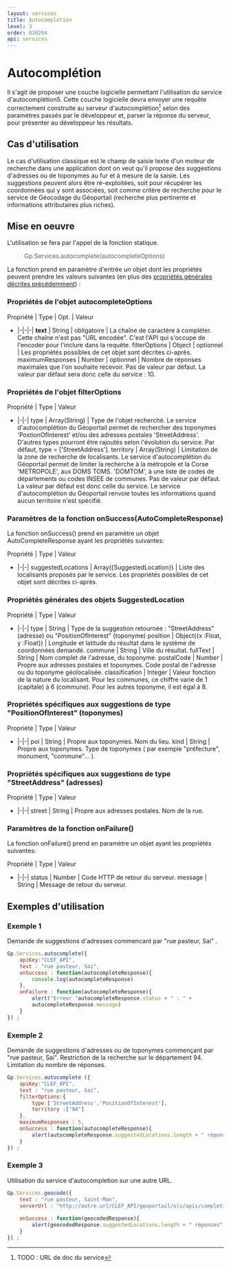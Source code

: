 ```yaml
---
layout: services
title: Autocompletion
level: 3
order: 030204
api: services
---
```



# Autocomplétion

Il s'agit de proposer une couche logicielle permettant l'utilisation du service d'autocomplétion5. Cette couche logicielle devra envoyer une requête correctement construite au serveur d'autocomplétion[^5] selon des paramètres passés par le développeur et, parser la réponse du serveur, pour présenter au développeur les résultats.

## Cas d'utilisation

Le cas d'utilisation classique est le champ de saisie texte d'un moteur de recherche dans une application dont on veut qu'il propose des suggestions d'adresses ou de toponymes au fur et à mesure de la saisie. Les suggestions peuvent alors être ré-exploitées, soit pour récupérer les coordonnées qui y sont associées, soit comme critère de recherche pour le service de Géocodage du Géoportail (recherche plus pertinente et informations attributaires plus riches).

## Mise en oeuvre

L'utilisation se fera par l'appel de la fonction statique.

> Gp.Services.autocomplete(autocompleteOptions)

La fonction prend en paramètre d'entrée un objet dont les propriétés peuvent prendre les valeurs suivantes (en plus des [propriétés générales décrites précédemment](./dd_services.html#commonParams)) :

### Propriétés de l'objet autocompleteOptions

Propriété | Type | Opt. | Valeur
- |-|-|-|
**text** | String | obligatoire | La chaîne de caractère à compléter. Cette chaîne n'est pas "URL encodée". C'est l'API qui s'occupe de l'encoder pour l'inclure dans la requête.
filterOptions | Object | optionnel | Les propriétés possibles de cet objet sont décrites ci-après.
maximumResponses | Number | optionnel | Nombre de réponses maximales que l'on souhaite recevoir. Pas de valeur par défaut. La valeur par défaut sera donc celle du service : 10.

### Propriétés de l'objet filterOptions

Propriété | Type | Valeur
- |-|-|
type | Array(String) | Type de l'objet recherché. Le service d'autocomplétion du Géoportail permet de rechercher des toponymes 'PostionOfInterest' et/ou des adresses postales 'StreetAddress'. D'autres types pourront être rajoutés selon l'évolution du service. Par défaut, type = ['StreetAddress'].
territory | Array(String) | Limitation de la zone de recherche de localisants. Le service d'autocomplétion du Géoportail permet de limiter la recherche à la métropole et la Corse 'METROPOLE', aux DOMS TOMS. 'DOMTOM', à une liste de codes de départements ou codes INSEE de communes. Pas de valeur par défaut. La valeur par défaut est donc celle du service. Le service d'autocomplétion du Géoportail renvoie toutes les informations quand aucun territoire n'est spécifié.

### Paramètres de la fonction onSuccess(AutoCompleteResponse)

La fonction onSuccess() prend en paramètre un objet AutoCompleteResponse ayant les propriétés suivantes:

Propriété | Type | Valeur
- |-|-|
suggestedLocations | Array({SuggestedLocation}) | Liste des localisants proposés par le service. Les propriétés possibles de cet objet sont décrites ci-après.

### Propriétés générales des objets SuggestedLocation

Propriété | Type | Valeur
- |-|-|
type | String | Type de la suggestion retournée : "StreetAddress" (adresse) ou "PositionOfInterest" (toponyme)
position | Object({x :Float, y :Float}) | Longitude et latitude du résultat dans le système de coordonnées demandé.
commune | String | Ville du résultat.
fullText | String | Nom complet de l'adresse, du toponyme.
postalCode | Number | Propre aux adresses postales et toponymes. Code postal de l'adresse ou du toponyme géolocalisée.
classification | Integer | Valeur fonction de la nature du localisant. Pour les communes, ce chiffre varie de 1 (capitale) à 6 (commune). Pour les autres toponyme, il est égal à 8.

### Propriétés spécifiques aux suggestions de type "PositionOfInterest" (toponymes)

Propriété | Type | Valeur
- |-|-|
poi | String | Propre aux toponymes. Nom du lieu.
kind | String | Propre aux toponymes. Type de toponymes ( par exemple "préfecture", monument, "commune"... ).

### Propriétés spécifiques aux suggestions de type "StreetAddress" (adresses)

Propriété | Type | Valeur
- |-|-|
street | String | Propre aux adresses postales. Nom de la rue.

### Paramètres de la fonction onFailure()

La fonction onFailure() prend en paramètre un objet ayant les propriétés suivantes:

Propriété | Type | Valeur
- |-|-|
status | Number | Code HTTP de retour du serveur.
message | String | Message de retour du serveur.


## Exemples d'utilisation

### Exemple 1

Demande de suggestions d'adresses commencant par "rue pasteur, Sai" .

``` javascript
Gp.Services.autocomplete({
	apiKey:"CLEF_API",
	text : "rue pasteur, Sai",
	onSuccess : function(autocompleteResponse){
		console.log(autocompleteResponse)
	},
	onFailure : function(autocompleteResponse){
		alert("Erreur "autocompleteResponse.status + " : " +
		autocompleteResponse.message)
	}
}) ;
```

### Exemple 2

Demande de suggestions d'adresses ou de toponymes commençant par "rue pasteur, Sai". Restriction de la recherche sur le département 94. Limitation du nombre de réponses.

``` javascript
Gp.Services.autocomplete ({
	apiKey:"CLEF_API",
	text : "rue pasteur, Sai",
	filterOptions:{
		type:['StreetAddress','PositionOfInterest'],
		territory :["94"]
	},
	maximumResponses : 5,
	onSuccess : function(autocompleteResponse){
		alert(autocompleteResponse.suggestedLocations.length + " réponses")
	}
}) ;
```

### Exemple 3

Utilisation du service d'autocompletion sur une autre URL.

``` javascript
Gp.Services.geocode({
	text : "rue pasteur, Saint-Man",
	serverUrl : "http://autre.url/CLEF_API/geoportail/ols/apis/completion"
	
	onSuccess : function(geocodedResponse){
		alert(geocodedResponse.suggestedLocations.length + " réponses")
	}
}) ;
```


[^5]: TODO : URL de doc du service

